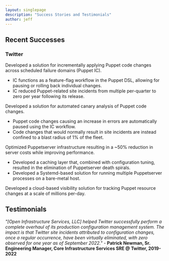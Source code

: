 ```yaml
---
layout: singlepage
description: "Success Stories and Testimonials"
author: jeff
---
```


<div markdown="1" class="container">
<h2 class="section-heading text-center">Recent Successes</h2>
<h3 class="section-subheading text-center text-muted">Twitter</h3>

Developed a solution for incrementally applying Puppet code changes across scheduled failure domains (Puppet IC).

* IC functions as a feature-flag workflow in the Puppet DSL, allowing for pausing or rolling back individual changes.
* IC reduced Puppet-related site incidents from multiple per-quarter to zero per year following its release.

Developed a solution for automated canary analysis of Puppet code changes.

* Puppet code changes causing an increase in errors are automatically paused using the IC workflow.
* Code changes that would normally result in site incidents are instead confined to a blast radius of 1% of the fleet.

Optimized Puppetserver infrastructure resulting in a ~50% reduction in server costs while improving performance.

* Developed a caching layer that, combined with configuration tuning, resulted in the elimination of Puppetserver death spirals.
* Developed a Systemd-based solution for running multiple Puppetserver processes on a bare-metal host.

Developed a cloud-based visibility solution for tracking Puppet resource changes at a scale of millions per-day.

<h2 class="section-heading text-center">Testimonials</h2>

_"[Open Infrastructure Services, LLC] helped Twitter successfully perform a
complete overhaul of its production configuration management system.
The impact is that Twitter site incidents attributed to
configuration changes, once a regular occurrence, have been
virtually eliminated, with zero observed for one year as of
September 2022."_ - __Patrick Newman, Sr. Engineering Manager, Core Infrastructure Services SRE @ Twitter, 2019-2022__
</div>
